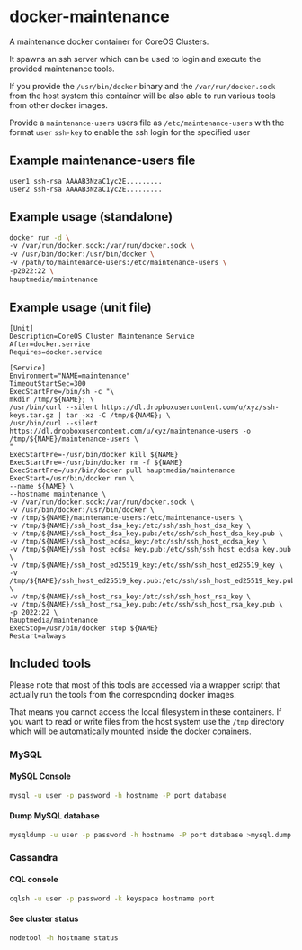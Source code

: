 # docker-maintenance

A maintenance docker container for CoreOS Clusters.

It spawns an ssh server which can be used to login and execute the
provided maintenance tools.

If you provide the `/usr/bin/docker` binary and the `/var/run/docker.sock` from the
host system this container will be also able to run various tools from other docker images.

Provide a `maintenance-users` users file as `/etc/maintenance-users` with the format
`user` `ssh-key` to enable the ssh login for the specified user

## Example maintenance-users file

```
user1 ssh-rsa AAAAB3NzaC1yc2E.........
user2 ssh-rsa AAAAB3NzaC1yc2E.........
```

## Example usage (standalone)

```bash
docker run -d \
-v /var/run/docker.sock:/var/run/docker.sock \
-v /usr/bin/docker:/usr/bin/docker \
-v /path/to/maintenance-users:/etc/maintenance-users \
-p2022:22 \
hauptmedia/maintenance
```

## Example usage (unit file)

```
[Unit]
Description=CoreOS Cluster Maintenance Service
After=docker.service
Requires=docker.service

[Service]
Environment="NAME=maintenance"
TimeoutStartSec=300
ExecStartPre=/bin/sh -c "\
mkdir /tmp/${NAME}; \
/usr/bin/curl --silent https://dl.dropboxusercontent.com/u/xyz/ssh-keys.tar.gz | tar -xz -C /tmp/${NAME}; \
/usr/bin/curl --silent https://dl.dropboxusercontent.com/u/xyz/maintenance-users -o /tmp/${NAME}/maintenance-users \
"
ExecStartPre=-/usr/bin/docker kill ${NAME}
ExecStartPre=-/usr/bin/docker rm -f ${NAME}
ExecStartPre=/usr/bin/docker pull hauptmedia/maintenance
ExecStart=/usr/bin/docker run \
--name ${NAME} \
--hostname maintenance \
-v /var/run/docker.sock:/var/run/docker.sock \
-v /usr/bin/docker:/usr/bin/docker \
-v /tmp/${NAME}/maintenance-users:/etc/maintenance-users \
-v /tmp/${NAME}/ssh_host_dsa_key:/etc/ssh/ssh_host_dsa_key \
-v /tmp/${NAME}/ssh_host_dsa_key.pub:/etc/ssh/ssh_host_dsa_key.pub \
-v /tmp/${NAME}/ssh_host_ecdsa_key:/etc/ssh/ssh_host_ecdsa_key \
-v /tmp/${NAME}/ssh_host_ecdsa_key.pub:/etc/ssh/ssh_host_ecdsa_key.pub \
-v /tmp/${NAME}/ssh_host_ed25519_key:/etc/ssh/ssh_host_ed25519_key \
-v /tmp/${NAME}/ssh_host_ed25519_key.pub:/etc/ssh/ssh_host_ed25519_key.pub \
-v /tmp/${NAME}/ssh_host_rsa_key:/etc/ssh/ssh_host_rsa_key \
-v /tmp/${NAME}/ssh_host_rsa_key.pub:/etc/ssh/ssh_host_rsa_key.pub \
-p 2022:22 \
hauptmedia/maintenance
ExecStop=/usr/bin/docker stop ${NAME}
Restart=always
```

## Included tools

Please note that most of this tools are accessed via a wrapper script that
actually run the tools from the corresponding docker images.

That means you cannot access the local filesystem in these containers. If
you want to read or write files from the host system use the `/tmp` directory
which will be automatically mounted inside the docker conainers.

### MySQL

#### MySQL Console

```bash
mysql -u user -p password -h hostname -P port database
```

#### Dump MySQL database

```bash
mysqldump -u user -p password -h hostname -P port database >mysql.dump
```

### Cassandra

#### CQL console

```bash
cqlsh -u user -p password -k keyspace hostname port
``` 

#### See cluster status 

```bash
nodetool -h hostname status
```


